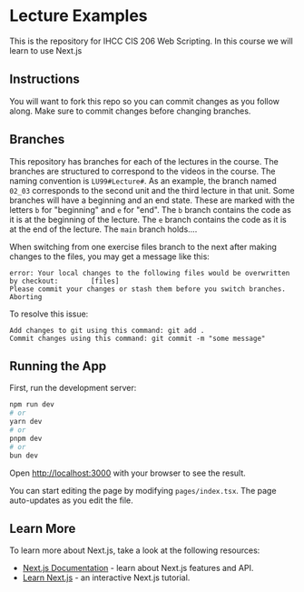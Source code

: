 # Lecture Examples

This is the repository for IHCC CIS 206 Web Scripting.
In this course we will learn to use Next.js 

## Instructions

You will want to fork this repo so you can commit changes as you follow along. Make sure to commit changes before changing branches. 

## Branches

This repository has branches for each of the lectures in the course. The branches are structured to correspond to the videos in the course. The naming convention is `LU99#Lecture#`. As an example, the branch named `02_03` corresponds to the second unit and the third lecture in that unit. 
Some branches will have a beginning and an end state. These are marked with the letters `b` for "beginning" and `e` for "end". The `b` branch contains the code as it is at the beginning of the lecture. The `e` branch contains the code as it is at the end of the lecture. The `main` branch holds....

When switching from one exercise files branch to the next after making changes to the files, you may get a message like this:

```
error: Your local changes to the following files would be overwritten by checkout:        [files]
Please commit your changes or stash them before you switch branches.
Aborting
```

To resolve this issue:

```
Add changes to git using this command: git add .
Commit changes using this command: git commit -m "some message"
```

## Running the App

First, run the development server:

```bash
npm run dev
# or
yarn dev
# or
pnpm dev
# or
bun dev
```

Open [http://localhost:3000](http://localhost:3000) with your browser to see the result.

You can start editing the page by modifying `pages/index.tsx`. The page auto-updates as you edit the file.

## Learn More

To learn more about Next.js, take a look at the following resources:

- [Next.js Documentation](https://nextjs.org/docs) - learn about Next.js features and API.
- [Learn Next.js](https://nextjs.org/learn-pages-router) - an interactive Next.js tutorial.

